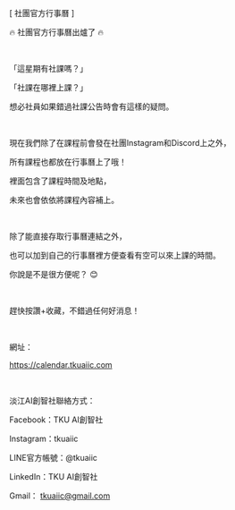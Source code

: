[ 社團官方行事曆 ]

🔥 社團官方行事曆出爐了 🔥

&nbsp;

「這星期有社課嗎？」

「社課在哪裡上課？」

想必社員如果錯過社課公告時會有這樣的疑問。

&nbsp;

現在我們除了在課程前會發在社團Instagram和Discord上之外，

所有課程也都放在行事曆上了哦！

裡面包含了課程時間及地點，

未來也會依依將課程內容補上。

&nbsp;

除了能直接存取行事曆連結之外，

也可以加到自己的行事曆裡方便查看有空可以來上課的時間。

你說是不是很方便呢？ 😊

&nbsp;

趕快按讚+收藏，不錯過任何好消息！

&nbsp;

網址：

<https://calendar.tkuaiic.com>

&nbsp;

淡江AI創智社聯絡方式：

Facebook：TKU AI創智社

Instagram：tkuaiic

LINE官方帳號：@tkuaiic

LinkedIn：TKU AI創智社

Gmail： tkuaiic@gmail.com
